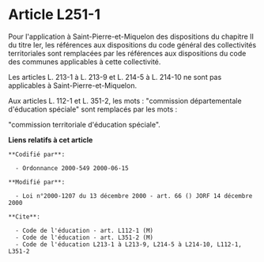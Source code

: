 # Article L251-1

Pour l'application à Saint-Pierre-et-Miquelon des dispositions du chapitre II du titre Ier, les références aux dispositions
du code général des collectivités territoriales sont remplacées par les références aux dispositions du code des communes
applicables à cette collectivité.

Les articles L. 213-1 à L. 213-9 et L. 214-5 à L. 214-10 ne sont pas applicables à Saint-Pierre-et-Miquelon.

Aux articles L. 112-1 et L. 351-2, les mots : "commission départementale d'éducation spéciale" sont remplacés par les mots :

"commission territoriale d'éducation spéciale".

**Liens relatifs à cet article**

	**Codifié par**:

	  - Ordonnance 2000-549 2000-06-15

	**Modifié par**:

	  - Loi n°2000-1207 du 13 décembre 2000 - art. 66 () JORF 14 décembre 2000

	**Cite**:

	  - Code de l'éducation - art. L112-1 (M)
	  - Code de l'éducation - art. L351-2 (M)
	  - Code de l'éducation L213-1 à L213-9, L214-5 à L214-10, L112-1, L351-2
